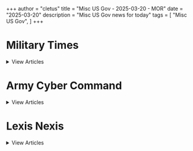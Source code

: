 +++ 
author = "cletus"
title = "Misc US Gov - 2025-03-20 - MOR"
date = "2025-03-20"
description = "Misc US Gov news for today"
tags = [
    "Misc US Gov",
]
+++

# Military Times

<details>
<summary>View Articles</summary>
<br>

<input type='checkbox' name='article_4229' value='https://www.militarytimes.com/smr/transition-guide/' /> 4229 - <a href='https://www.google.com/search?q=www.militarytimes.com+Transition+GuideOpens+in+new+window' target='_blank' rel='noopener noreferrer'>Search - </a> <a href='https://12ft.io/https://www.militarytimes.com/smr/transition-guide/' target='_blank' rel='noopener noreferrer'>Transition GuideOpens in new window</a><br>

<input type='checkbox' name='article_4230' value='https://www.militarytimes.com/smr/benefits-guide/' /> 4230 - <a href='https://www.google.com/search?q=www.militarytimes.com+Benefits+GuideOpens+in+new+window' target='_blank' rel='noopener noreferrer'>Search - </a> <a href='https://12ft.io/https://www.militarytimes.com/smr/benefits-guide/' target='_blank' rel='noopener noreferrer'>Benefits GuideOpens in new window</a><br>

<input type='checkbox' name='article_4231' value='https://www.militarytimes.com/off-duty/gearscout/' /> 4231 - <a href='https://www.google.com/search?q=www.militarytimes.com+Gear+ScoutOpens+in+new+window' target='_blank' rel='noopener noreferrer'>Search - </a> <a href='https://12ft.io/https://www.militarytimes.com/off-duty/gearscout/' target='_blank' rel='noopener noreferrer'>Gear ScoutOpens in new window</a><br>

<input type='checkbox' name='article_4232' value='https://www.militarytimes.com/m/military-times-rss-feeds/' /> 4232 - <a href='https://www.google.com/search?q=www.militarytimes.com+RSS+FeedsOpens+in+new+window' target='_blank' rel='noopener noreferrer'>Search - </a> <a href='https://12ft.io/https://www.militarytimes.com/m/military-times-rss-feeds/' target='_blank' rel='noopener noreferrer'>RSS FeedsOpens in new window</a><br>

</details>


# Army Cyber Command

<details>
<summary>View Articles</summary>
<br>

<input type='checkbox' name='article_4233' value='https://breakingdefense.com/tag/army-cyber-command/off-duty/movies-video-games' /> 4233 - <a href='https://www.google.com/search?q=breakingdefense.com+Military+Movies+%26+Video+Games' target='_blank' rel='noopener noreferrer'>Search - </a> <a href='https://12ft.io/https://breakingdefense.com/tag/army-cyber-command/off-duty/movies-video-games' target='_blank' rel='noopener noreferrer'>Military Movies & Video Games</a><br>

<input type='checkbox' name='article_4234' value='https://breakingdefense.com/tag/army-cyber-command/news/your-air-force/2025/03/19/air-force-monitoring-bases-for-compliance-with-dei-executive-orders/' /> 4234 - <a href='https://www.google.com/search?q=breakingdefense.com+Air+Force+monitoring+bases+for+compliance+with+DEI+executive+orders' target='_blank' rel='noopener noreferrer'>Search - </a> <a href='https://12ft.io/https://breakingdefense.com/tag/army-cyber-command/news/your-air-force/2025/03/19/air-force-monitoring-bases-for-compliance-with-dei-executive-orders/' target='_blank' rel='noopener noreferrer'>Air Force monitoring bases for compliance with DEI executive orders</a><br>

<input type='checkbox' name='article_4235' value='https://breakingdefense.com/tag/army-cyber-command/news/your-military/2025/03/19/judge-blocks-trump-order-banning-trans-troops-from-military-service/' /> 4235 - <a href='https://www.google.com/search?q=breakingdefense.com+Judge+blocks+Trump+order+banning+trans+troops+from+military+service' target='_blank' rel='noopener noreferrer'>Search - </a> <a href='https://12ft.io/https://breakingdefense.com/tag/army-cyber-command/news/your-military/2025/03/19/judge-blocks-trump-order-banning-trans-troops-from-military-service/' target='_blank' rel='noopener noreferrer'>Judge blocks Trump order banning trans troops from military service</a><br>

<input type='checkbox' name='article_4236' value='https://breakingdefense.com/tag/army-cyber-command/news/your-air-force/2025/03/18/air-force-purges-photos-websites-on-pioneering-female-pilots/' /> 4236 - <a href='https://www.google.com/search?q=breakingdefense.com+Air+Force+purges+photos%2C+websites+on+pioneering+female+pilots' target='_blank' rel='noopener noreferrer'>Search - </a> <a href='https://12ft.io/https://breakingdefense.com/tag/army-cyber-command/news/your-air-force/2025/03/18/air-force-purges-photos-websites-on-pioneering-female-pilots/' target='_blank' rel='noopener noreferrer'>Air Force purges photos, websites on pioneering female pilots</a><br>

<input type='checkbox' name='article_4237' value='https://breakingdefense.com/tag/army-cyber-command/opinion/commentary/2025/03/19/why-the-us-military-has-cared-about-climate-change-since-the-cold-war/' /> 4237 - <a href='https://www.google.com/search?q=breakingdefense.com+Why+the+US+military+has+cared+about+climate+change+since+the+Cold+War' target='_blank' rel='noopener noreferrer'>Search - </a> <a href='https://12ft.io/https://breakingdefense.com/tag/army-cyber-command/opinion/commentary/2025/03/19/why-the-us-military-has-cared-about-climate-change-since-the-cold-war/' target='_blank' rel='noopener noreferrer'>Why the US military has cared about climate change since the Cold War</a><br>

<input type='checkbox' name='article_4238' value='https://breakingdefense.com/tag/army-cyber-command/space/2025/03/18/china-demonstrated-satellite-dogfighting-space-force-general-says/' /> 4238 - <a href='https://www.google.com/search?q=breakingdefense.com+China+demonstrated+%E2%80%98satellite+dogfighting%2C%E2%80%99+Space+Force+general+says' target='_blank' rel='noopener noreferrer'>Search - </a> <a href='https://12ft.io/https://breakingdefense.com/tag/army-cyber-command/space/2025/03/18/china-demonstrated-satellite-dogfighting-space-force-general-says/' target='_blank' rel='noopener noreferrer'>China demonstrated ‘satellite dogfighting,’ Space Force general says</a><br>

<input type='checkbox' name='article_4239' value='https://breakingdefense.com/tag/army-cyber-command/global/europe/2025/03/18/putin-agrees-to-ceasefire-on-energy-infrastructure-targets-in-ukraine/' /> 4239 - <a href='https://www.google.com/search?q=breakingdefense.com+Putin+agrees+to+ceasefire+on+energy%2C+infrastructure+targets+in+Ukraine' target='_blank' rel='noopener noreferrer'>Search - </a> <a href='https://12ft.io/https://breakingdefense.com/tag/army-cyber-command/global/europe/2025/03/18/putin-agrees-to-ceasefire-on-energy-infrastructure-targets-in-ukraine/' target='_blank' rel='noopener noreferrer'>Putin agrees to ceasefire on energy, infrastructure targets in Ukraine</a><br>

<input type='checkbox' name='article_4240' value='https://breakingdefense.com/tag/army-cyber-command/news/your-military/2025/03/18/articles-about-navajo-code-talkers-removed-in-pentagons-dei-purge/' /> 4240 - <a href='https://www.google.com/search?q=breakingdefense.com+Articles+about+Navajo+Code+Talkers+removed+in+Pentagon%E2%80%99s+DEI+purge' target='_blank' rel='noopener noreferrer'>Search - </a> <a href='https://12ft.io/https://breakingdefense.com/tag/army-cyber-command/news/your-military/2025/03/18/articles-about-navajo-code-talkers-removed-in-pentagons-dei-purge/' target='_blank' rel='noopener noreferrer'>Articles about Navajo Code Talkers removed in Pentagon’s DEI purge</a><br>

<input type='checkbox' name='article_4241' value='https://breakingdefense.com/tag/army-cyber-command/news/pentagon-congress/2025/03/18/almost-21000-dod-employees-approved-to-resign-amid-workforce-cuts/' /> 4241 - <a href='https://www.google.com/search?q=breakingdefense.com+Almost+21%2C000+DOD+employees+approved+to+resign+amid+workforce+cuts' target='_blank' rel='noopener noreferrer'>Search - </a> <a href='https://12ft.io/https://breakingdefense.com/tag/army-cyber-command/news/pentagon-congress/2025/03/18/almost-21000-dod-employees-approved-to-resign-amid-workforce-cuts/' target='_blank' rel='noopener noreferrer'>Almost 21,000 DOD employees approved to resign amid workforce cuts</a><br>

<input type='checkbox' name='article_4242' value='https://breakingdefense.com/tag/army-cyber-command/news/pentagon-congress/2025/03/18/shipyards-military-clinics-exempted-from-pentagon-hiring-freeze/' /> 4242 - <a href='https://www.google.com/search?q=breakingdefense.com+Shipyards%2C+military+clinics+exempted+from+Pentagon+hiring+freeze' target='_blank' rel='noopener noreferrer'>Search - </a> <a href='https://12ft.io/https://breakingdefense.com/tag/army-cyber-command/news/pentagon-congress/2025/03/18/shipyards-military-clinics-exempted-from-pentagon-hiring-freeze/' target='_blank' rel='noopener noreferrer'>Shipyards, military clinics exempted from Pentagon hiring freeze</a><br>

<input type='checkbox' name='article_4243' value='https://breakingdefense.com/tag/army-cyber-command/news/your-military/2025/03/18/pentagon-restores-pages-on-black-moh-recipient-japanese-american-unit/' /> 4243 - <a href='https://www.google.com/search?q=breakingdefense.com+Pentagon+restores+pages+on+Black+MOH+recipient%2C+Japanese+American+unit' target='_blank' rel='noopener noreferrer'>Search - </a> <a href='https://12ft.io/https://breakingdefense.com/tag/army-cyber-command/news/your-military/2025/03/18/pentagon-restores-pages-on-black-moh-recipient-japanese-american-unit/' target='_blank' rel='noopener noreferrer'>Pentagon restores pages on Black MOH recipient, Japanese American unit</a><br>

<input type='checkbox' name='article_4244' value='https://breakingdefense.com/tag/army-cyber-command/military-benefits-guide/' /> 4244 - <a href='https://www.google.com/search?q=breakingdefense.com+Your+2024+Military+Times+Pay+and+Benefits+Guide' target='_blank' rel='noopener noreferrer'>Search - </a> <a href='https://12ft.io/https://breakingdefense.com/tag/army-cyber-command/military-benefits-guide/' target='_blank' rel='noopener noreferrer'>Your 2024 Military Times Pay and Benefits Guide</a><br>

<input type='checkbox' name='article_4245' value='https://breakingdefense.com/tag/army-cyber-command/pay-benefits/mil-money/2024/04/02/no-snakes-in-couches-what-to-know-for-a-smooth-pcs-move-in-2024/' /> 4245 - <a href='https://www.google.com/search?q=breakingdefense.com+What+to+know+for+a+smooth+PCS+move+in+2024' target='_blank' rel='noopener noreferrer'>Search - </a> <a href='https://12ft.io/https://breakingdefense.com/tag/army-cyber-command/pay-benefits/mil-money/2024/04/02/no-snakes-in-couches-what-to-know-for-a-smooth-pcs-move-in-2024/' target='_blank' rel='noopener noreferrer'>What to know for a smooth PCS move in 2024</a><br>

<input type='checkbox' name='article_4246' value='https://breakingdefense.com/tag/army-cyber-command/global/asia-pacific/2025/03/18/us-air-force-returns-from-antarctica-after-summer-mission-accomplished/' /> 4246 - <a href='https://www.google.com/search?q=breakingdefense.com+US+Air+Force+returns+from+Antarctica+after+summer+mission+accomplished' target='_blank' rel='noopener noreferrer'>Search - </a> <a href='https://12ft.io/https://breakingdefense.com/tag/army-cyber-command/global/asia-pacific/2025/03/18/us-air-force-returns-from-antarctica-after-summer-mission-accomplished/' target='_blank' rel='noopener noreferrer'>US Air Force returns from Antarctica after summer mission accomplished</a><br>

<input type='checkbox' name='article_4247' value='https://breakingdefense.com/tag/army-cyber-command/off-duty/military-culture/2025/03/18/the-last-of-us-part-ii-nails-combat-better-than-most-war-games/' /> 4247 - <a href='https://www.google.com/search?q=breakingdefense.com+%E2%80%98The+Last+of+Us+Part+II%E2%80%99+nails+combat+better+than+most+war+games' target='_blank' rel='noopener noreferrer'>Search - </a> <a href='https://12ft.io/https://breakingdefense.com/tag/army-cyber-command/off-duty/military-culture/2025/03/18/the-last-of-us-part-ii-nails-combat-better-than-most-war-games/' target='_blank' rel='noopener noreferrer'>‘The Last of Us Part II’ nails combat better than most war games</a><br>

<input type='checkbox' name='article_4248' value='https://breakingdefense.com/tag/army-cyber-command/opinion/2025/03/19/joint-force-design-is-still-a-service-centric-mission/' /> 4248 - <a href='https://www.google.com/search?q=breakingdefense.com+Joint+force+design+is+still+a+service-centric+mission' target='_blank' rel='noopener noreferrer'>Search - </a> <a href='https://12ft.io/https://breakingdefense.com/tag/army-cyber-command/opinion/2025/03/19/joint-force-design-is-still-a-service-centric-mission/' target='_blank' rel='noopener noreferrer'>Joint force design is still a service-centric mission</a><br>

<input type='checkbox' name='article_4249' value='https://breakingdefense.com/tag/army-cyber-command/news/your-military/2025/03/14/dod-schools-allowed-to-resume-athletic-events-this-weekend-after-pause/' /> 4249 - <a href='https://www.google.com/search?q=breakingdefense.com+DOD+schools+allowed+to+resume+athletic+events+this+weekend+after+pause' target='_blank' rel='noopener noreferrer'>Search - </a> <a href='https://12ft.io/https://breakingdefense.com/tag/army-cyber-command/news/your-military/2025/03/14/dod-schools-allowed-to-resume-athletic-events-this-weekend-after-pause/' target='_blank' rel='noopener noreferrer'>DOD schools allowed to resume athletic events this weekend after pause</a><br>

<input type='checkbox' name='article_4250' value='https://breakingdefense.com/tag/army-cyber-command/pay-benefits/military-benefits/health-care/2025/03/13/military-families-face-four-key-health-care-deadlines-by-march-31/' /> 4250 - <a href='https://www.google.com/search?q=breakingdefense.com+Military+families+face+four+key+health+care+deadlines+by+March+31' target='_blank' rel='noopener noreferrer'>Search - </a> <a href='https://12ft.io/https://breakingdefense.com/tag/army-cyber-command/pay-benefits/military-benefits/health-care/2025/03/13/military-families-face-four-key-health-care-deadlines-by-march-31/' target='_blank' rel='noopener noreferrer'>Military families face four key health care deadlines by March 31</a><br>

<input type='checkbox' name='article_4251' value='https://breakingdefense.com/tag/army-cyber-command/opinion/2025/03/13/peace-or-no-peace-america-can-and-should-arm-ukraine/' /> 4251 - <a href='https://www.google.com/search?q=breakingdefense.com+Peace+or+no+peace%2C+America+can+and+should+arm+Ukraine' target='_blank' rel='noopener noreferrer'>Search - </a> <a href='https://12ft.io/https://breakingdefense.com/tag/army-cyber-command/opinion/2025/03/13/peace-or-no-peace-america-can-and-should-arm-ukraine/' target='_blank' rel='noopener noreferrer'>Peace or no peace, America can and should arm Ukraine</a><br>

<input type='checkbox' name='article_4252' value='https://breakingdefense.com/tag/army-cyber-command/pay-benefits/military-benefits/2025/03/11/military-families-tell-us-about-your-household-goods-move/' /> 4252 - <a href='https://www.google.com/search?q=breakingdefense.com+Military+families%3A+Tell+us+about+your+household+goods+move' target='_blank' rel='noopener noreferrer'>Search - </a> <a href='https://12ft.io/https://breakingdefense.com/tag/army-cyber-command/pay-benefits/military-benefits/2025/03/11/military-families-tell-us-about-your-household-goods-move/' target='_blank' rel='noopener noreferrer'>Military families: Tell us about your household goods move</a><br>

<input type='checkbox' name='article_4253' value='https://breakingdefense.com/tag/army-cyber-command/opinion/2025/03/10/there-is-free-riding-among-the-us-military-services-too/' /> 4253 - <a href='https://www.google.com/search?q=breakingdefense.com+There+is+free-riding+among+the+US+military+services%2C+too' target='_blank' rel='noopener noreferrer'>Search - </a> <a href='https://12ft.io/https://breakingdefense.com/tag/army-cyber-command/opinion/2025/03/10/there-is-free-riding-among-the-us-military-services-too/' target='_blank' rel='noopener noreferrer'>There is free-riding among the US military services, too</a><br>

<input type='checkbox' name='article_4254' value='https://breakingdefense.com/tag/army-cyber-command/pay-benefits/military-benefits/2025/03/07/moving-headaches-lead-military-to-slow-new-household-shipping-program/' /> 4254 - <a href='https://www.google.com/search?q=breakingdefense.com+Moving+headaches+lead+military+to+slow+new+household+shipping+program' target='_blank' rel='noopener noreferrer'>Search - </a> <a href='https://12ft.io/https://breakingdefense.com/tag/army-cyber-command/pay-benefits/military-benefits/2025/03/07/moving-headaches-lead-military-to-slow-new-household-shipping-program/' target='_blank' rel='noopener noreferrer'>Moving headaches lead military to slow new household shipping program</a><br>

<input type='checkbox' name='article_4255' value='https://breakingdefense.com/tag/army-cyber-command/off-duty/military-culture/2024/12/06/life-of-pie-soldier-charged-with-loan-fraud-in-bakery-boondoggle/' /> 4255 - <a href='https://www.google.com/search?q=breakingdefense.com+Life+of+pie%3A+Soldier+charged+with+loan+fraud+in+bakery+boondoggle' target='_blank' rel='noopener noreferrer'>Search - </a> <a href='https://12ft.io/https://breakingdefense.com/tag/army-cyber-command/off-duty/military-culture/2024/12/06/life-of-pie-soldier-charged-with-loan-fraud-in-bakery-boondoggle/' target='_blank' rel='noopener noreferrer'>Life of pie: Soldier charged with loan fraud in bakery boondoggle</a><br>

<input type='checkbox' name='article_4256' value='https://breakingdefense.com/tag/army-cyber-command/news/your-military/2024/11/27/marine-lights-candles-for-romantic-hotel-surprise-sets-room-on-fire/' /> 4256 - <a href='https://www.google.com/search?q=breakingdefense.com+Marine+lights+candles+for+romantic+hotel+surprise%2C+sets+room+on+fire' target='_blank' rel='noopener noreferrer'>Search - </a> <a href='https://12ft.io/https://breakingdefense.com/tag/army-cyber-command/news/your-military/2024/11/27/marine-lights-candles-for-romantic-hotel-surprise-sets-room-on-fire/' target='_blank' rel='noopener noreferrer'>Marine lights candles for romantic hotel surprise, sets room on fire</a><br>

<input type='checkbox' name='article_4257' value='https://breakingdefense.com/tag/army-cyber-command/news/your-military/2024/09/26/did-a-us-f-22-shoot-down-a-ufo-photo-of-aerial-object-adds-to-mystery/' /> 4257 - <a href='https://www.google.com/search?q=breakingdefense.com+Did+a+US+F-22+shoot+down+a+UFO%3F+Photo+of+aerial+object+adds+to+mystery' target='_blank' rel='noopener noreferrer'>Search - </a> <a href='https://12ft.io/https://breakingdefense.com/tag/army-cyber-command/news/your-military/2024/09/26/did-a-us-f-22-shoot-down-a-ufo-photo-of-aerial-object-adds-to-mystery/' target='_blank' rel='noopener noreferrer'>Did a US F-22 shoot down a UFO? Photo of aerial object adds to mystery</a><br>

<input type='checkbox' name='article_4258' value='https://breakingdefense.com/tag/army-cyber-command/news/your-air-force/2024/08/14/air-force-falcons-unveil-glorious-afsoc-themed-football-unis/' /> 4258 - <a href='https://www.google.com/search?q=breakingdefense.com+Air+Force+Falcons+unveil+glorious+AFSOC-themed+football+unis' target='_blank' rel='noopener noreferrer'>Search - </a> <a href='https://12ft.io/https://breakingdefense.com/tag/army-cyber-command/news/your-air-force/2024/08/14/air-force-falcons-unveil-glorious-afsoc-themed-football-unis/' target='_blank' rel='noopener noreferrer'>Air Force Falcons unveil glorious AFSOC-themed football unis</a><br>

<input type='checkbox' name='article_4259' value='https://breakingdefense.com/tag/army-cyber-command/news/your-military/2024/07/11/meal-ready-to-bulk-pentagon-urged-to-add-creatine-to-mres/' /> 4259 - <a href='https://www.google.com/search?q=breakingdefense.com+Meal%2C+Ready-to-Bulk%3F+Pentagon+urged+to+add+creatine+to+MREs' target='_blank' rel='noopener noreferrer'>Search - </a> <a href='https://12ft.io/https://breakingdefense.com/tag/army-cyber-command/news/your-military/2024/07/11/meal-ready-to-bulk-pentagon-urged-to-add-creatine-to-mres/' target='_blank' rel='noopener noreferrer'>Meal, Ready-to-Bulk? Pentagon urged to add creatine to MREs</a><br>

<input type='checkbox' name='article_4260' value='https://breakingdefense.com/tag/army-cyber-command/news/your-navy/2024/06/07/good-lord-the-head-of-us-2nd-fleet-is-a-pt-stud/' /> 4260 - <a href='https://www.google.com/search?q=breakingdefense.com+Good+Lord%2C+the+head+of+U.S.+2nd+Fleet+is+a+PT+stud' target='_blank' rel='noopener noreferrer'>Search - </a> <a href='https://12ft.io/https://breakingdefense.com/tag/army-cyber-command/news/your-navy/2024/06/07/good-lord-the-head-of-us-2nd-fleet-is-a-pt-stud/' target='_blank' rel='noopener noreferrer'>Good Lord, the head of U.S. 2nd Fleet is a PT stud</a><br>

<input type='checkbox' name='article_4261' value='https://breakingdefense.com/tag/army-cyber-command/news/your-military/2024/06/06/a-personal-account-of-a-paratrooper-who-jumped-into-normandy-on-d-day/' /> 4261 - <a href='https://www.google.com/search?q=breakingdefense.com+A+personal+account+of+a+paratrooper+who+jumped+into+Normandy+on+D-Day' target='_blank' rel='noopener noreferrer'>Search - </a> <a href='https://12ft.io/https://breakingdefense.com/tag/army-cyber-command/news/your-military/2024/06/06/a-personal-account-of-a-paratrooper-who-jumped-into-normandy-on-d-day/' target='_blank' rel='noopener noreferrer'>A personal account of a paratrooper who jumped into Normandy on D-Day</a><br>

<input type='checkbox' name='article_4262' value='https://breakingdefense.com/tag/army-cyber-command/off-duty/military-culture/2024/02/22/chinese-jody-hit-with-jail-time-after-stealing-military-spouse/' /> 4262 - <a href='https://www.google.com/search?q=breakingdefense.com+Chinese+Jody+hit+with+jail+time+after+stealing+military+spouse' target='_blank' rel='noopener noreferrer'>Search - </a> <a href='https://12ft.io/https://breakingdefense.com/tag/army-cyber-command/off-duty/military-culture/2024/02/22/chinese-jody-hit-with-jail-time-after-stealing-military-spouse/' target='_blank' rel='noopener noreferrer'>Chinese Jody hit with jail time after stealing military spouse</a><br>

<input type='checkbox' name='article_4263' value='https://breakingdefense.com/tag/army-cyber-command/news/your-military/2024/02/20/chatgpt-val-sailor-claims-ai-helped-write-annual-performance-eval/' /> 4263 - <a href='https://www.google.com/search?q=breakingdefense.com+ChatGPT-val%3A+Sailor+claims+AI+helped+write+annual+performance+eval' target='_blank' rel='noopener noreferrer'>Search - </a> <a href='https://12ft.io/https://breakingdefense.com/tag/army-cyber-command/news/your-military/2024/02/20/chatgpt-val-sailor-claims-ai-helped-write-annual-performance-eval/' target='_blank' rel='noopener noreferrer'>ChatGPT-val: Sailor claims AI helped write annual performance eval</a><br>

<input type='checkbox' name='article_4264' value='https://breakingdefense.com/tag/army-cyber-command/off-duty/military-culture/2024/01/30/passenger-absolved-of-in-flight-bomb-hoax-that-prompted-f-18-response/' /> 4264 - <a href='https://www.google.com/search?q=breakingdefense.com+Passenger+absolved+of+in-flight+bomb+hoax+that+prompted+F-18+response' target='_blank' rel='noopener noreferrer'>Search - </a> <a href='https://12ft.io/https://breakingdefense.com/tag/army-cyber-command/off-duty/military-culture/2024/01/30/passenger-absolved-of-in-flight-bomb-hoax-that-prompted-f-18-response/' target='_blank' rel='noopener noreferrer'>Passenger absolved of in-flight bomb hoax that prompted F-18 response</a><br>

<input type='checkbox' name='article_4265' value='https://breakingdefense.com/tag/army-cyber-command/video/2025/03/14/troops-quality-of-life-improvements-defense-news-weekly-full-episode-31525/' /> 4265 - <a href='https://www.google.com/search?q=breakingdefense.com+Troops%E2%80%99+quality+of+life+improvements%3F+%7C+Defense+News+Weekly+Full+Episode+3.15.25' target='_blank' rel='noopener noreferrer'>Search - </a> <a href='https://12ft.io/https://breakingdefense.com/tag/army-cyber-command/video/2025/03/14/troops-quality-of-life-improvements-defense-news-weekly-full-episode-31525/' target='_blank' rel='noopener noreferrer'>Troops’ quality of life improvements? | Defense News Weekly Full Episode 3.15.25</a><br>

<input type='checkbox' name='article_4266' value='https://breakingdefense.com/tag/army-cyber-command/video/2025/03/14/how-to-foster-better-troops-and-more-of-them-in-2025/' /> 4266 - <a href='https://www.google.com/search?q=breakingdefense.com+How+to+foster+better+troops+%E2%80%94+and+more+of+them+%E2%80%94+in+2025' target='_blank' rel='noopener noreferrer'>Search - </a> <a href='https://12ft.io/https://breakingdefense.com/tag/army-cyber-command/video/2025/03/14/how-to-foster-better-troops-and-more-of-them-in-2025/' target='_blank' rel='noopener noreferrer'>How to foster better troops — and more of them — in 2025</a><br>

<input type='checkbox' name='article_4267' value='https://breakingdefense.com/tag/army-cyber-command/video/2025/03/14/leading-house-democrat-on-military-panel-on-abortion-ivf-bills-for-military-women/' /> 4267 - <a href='https://www.google.com/search?q=breakingdefense.com+Leading+House+Democrat+on+military+panel+on+abortion%2C+IVF+bills+for+military+women' target='_blank' rel='noopener noreferrer'>Search - </a> <a href='https://12ft.io/https://breakingdefense.com/tag/army-cyber-command/video/2025/03/14/leading-house-democrat-on-military-panel-on-abortion-ivf-bills-for-military-women/' target='_blank' rel='noopener noreferrer'>Leading House Democrat on military panel on abortion, IVF bills for military women</a><br>

<input type='checkbox' name='article_4268' value='https://breakingdefense.com/tag/army-cyber-command/video/2025/03/14/is-voice-control-the-future-of-military-drone-piloting/' /> 4268 - <a href='https://www.google.com/search?q=breakingdefense.com+Is+voice-control+the+future+of+military+drone+piloting%3F' target='_blank' rel='noopener noreferrer'>Search - </a> <a href='https://12ft.io/https://breakingdefense.com/tag/army-cyber-command/video/2025/03/14/is-voice-control-the-future-of-military-drone-piloting/' target='_blank' rel='noopener noreferrer'>Is voice-control the future of military drone piloting?</a><br>

<input type='checkbox' name='article_4269' value='https://breakingdefense.com/tag/army-cyber-command/video/2025/03/14/despite-being-gravely-wounded-this-ranger-refused-to-leave-his-men-in-the-vietnamese-jungle/' /> 4269 - <a href='https://www.google.com/search?q=breakingdefense.com+Despite+being+gravely+wounded%2C+this+Ranger+refused+to+leave+his+men+in+the+Vietnamese+jungle' target='_blank' rel='noopener noreferrer'>Search - </a> <a href='https://12ft.io/https://breakingdefense.com/tag/army-cyber-command/video/2025/03/14/despite-being-gravely-wounded-this-ranger-refused-to-leave-his-men-in-the-vietnamese-jungle/' target='_blank' rel='noopener noreferrer'>Despite being gravely wounded, this Ranger refused to leave his men in the Vietnamese jungle</a><br>

<input type='checkbox' name='article_4270' value='https://breakingdefense.com/tag/army-cyber-command/video/2025/03/12/rep-chrissy-houlahan-pushes-for-new-military-abortion-access-rules/' /> 4270 - <a href='https://www.google.com/search?q=breakingdefense.com+Rep.+Chrissy+Houlahan+pushes+for+new+military+abortion+access+rules' target='_blank' rel='noopener noreferrer'>Search - </a> <a href='https://12ft.io/https://breakingdefense.com/tag/army-cyber-command/video/2025/03/12/rep-chrissy-houlahan-pushes-for-new-military-abortion-access-rules/' target='_blank' rel='noopener noreferrer'>Rep. Chrissy Houlahan pushes for new military abortion access rules</a><br>

<input type='checkbox' name='article_4271' value='https://breakingdefense.com/tag/army-cyber-command/news/your-military/2025/03/18/the-p-51-mustang-and-the-man-who-won-the-world-war-ii-air-war-with-it/' /> 4271 - <a href='https://www.google.com/search?q=breakingdefense.com+The+P-51+Mustang+and+the+man+who+won+the+World+War+II+air+war+with+it' target='_blank' rel='noopener noreferrer'>Search - </a> <a href='https://12ft.io/https://breakingdefense.com/tag/army-cyber-command/news/your-military/2025/03/18/the-p-51-mustang-and-the-man-who-won-the-world-war-ii-air-war-with-it/' target='_blank' rel='noopener noreferrer'>The P-51 Mustang and the man who won the World War II air war with it</a><br>

<input type='checkbox' name='article_4272' value='https://breakingdefense.com/tag/army-cyber-command/news/your-air-force/2025/03/18/south-dakota-airman-charged-in-killing-of-woman-missing-since-august/' /> 4272 - <a href='https://www.google.com/search?q=breakingdefense.com+South+Dakota+airman+charged+in+killing+of+woman+missing+since+August' target='_blank' rel='noopener noreferrer'>Search - </a> <a href='https://12ft.io/https://breakingdefense.com/tag/army-cyber-command/news/your-air-force/2025/03/18/south-dakota-airman-charged-in-killing-of-woman-missing-since-august/' target='_blank' rel='noopener noreferrer'>South Dakota airman charged in killing of woman missing since August</a><br>

<input type='checkbox' name='article_4273' value='https://breakingdefense.com/tag/army-cyber-command/news/your-military/2025/03/17/us-strikes-dozens-of-houthi-sites-in-yemen-as-broader-campaign-begins/' /> 4273 - <a href='https://www.google.com/search?q=breakingdefense.com+US+strikes+dozens+of+Houthi+sites+in+Yemen+as+broader+campaign+begins' target='_blank' rel='noopener noreferrer'>Search - </a> <a href='https://12ft.io/https://breakingdefense.com/tag/army-cyber-command/news/your-military/2025/03/17/us-strikes-dozens-of-houthi-sites-in-yemen-as-broader-campaign-begins/' target='_blank' rel='noopener noreferrer'>US strikes dozens of Houthi sites in Yemen as broader campaign begins</a><br>

<input type='checkbox' name='article_4274' value='https://breakingdefense.com/tag/army-cyber-command/news/your-military/2025/03/17/dod-commits-98-million-to-study-psychedelics-for-active-duty-troops/' /> 4274 - <a href='https://www.google.com/search?q=breakingdefense.com+DOD+commits+%249.8+million+to+study+psychedelics+for+active-duty+troops' target='_blank' rel='noopener noreferrer'>Search - </a> <a href='https://12ft.io/https://breakingdefense.com/tag/army-cyber-command/news/your-military/2025/03/17/dod-commits-98-million-to-study-psychedelics-for-active-duty-troops/' target='_blank' rel='noopener noreferrer'>DOD commits $9.8 million to study psychedelics for active-duty troops</a><br>

<input type='checkbox' name='article_4275' value='https://breakingdefense.com/tag/army-cyber-command/news/your-military/2025/03/17/dod-leadership-firings-spark-concerns-over-support-for-female-officers/' /> 4275 - <a href='https://www.google.com/search?q=breakingdefense.com+DOD+leadership+firings+spark+concerns+over+support+for+female+officers' target='_blank' rel='noopener noreferrer'>Search - </a> <a href='https://12ft.io/https://breakingdefense.com/tag/army-cyber-command/news/your-military/2025/03/17/dod-leadership-firings-spark-concerns-over-support-for-female-officers/' target='_blank' rel='noopener noreferrer'>DOD leadership firings spark concerns over support for female officers</a><br>

<input type='checkbox' name='article_4276' value='https://breakingdefense.com/tag/army-cyber-command/veterans/2025/03/17/va-leaders-roll-back-policy-ensuring-medical-care-for-transgender-vets/' /> 4276 - <a href='https://www.google.com/search?q=breakingdefense.com+VA+leaders+announce+end+to+all+transgender-related+care+for+vets' target='_blank' rel='noopener noreferrer'>Search - </a> <a href='https://12ft.io/https://breakingdefense.com/tag/army-cyber-command/veterans/2025/03/17/va-leaders-roll-back-policy-ensuring-medical-care-for-transgender-vets/' target='_blank' rel='noopener noreferrer'>VA leaders announce end to all transgender-related care for vets</a><br>

<input type='checkbox' name='article_4277' value='https://breakingdefense.com/tag/army-cyber-command/pentagon/2025/03/17/uncertainty-is-the-only-constant-in-the-pentagons-budget-outlook/' /> 4277 - <a href='https://www.google.com/search?q=breakingdefense.com+Uncertainty+is+the+only+constant+in+the+Pentagon%E2%80%99s+budget+outlook' target='_blank' rel='noopener noreferrer'>Search - </a> <a href='https://12ft.io/https://breakingdefense.com/tag/army-cyber-command/pentagon/2025/03/17/uncertainty-is-the-only-constant-in-the-pentagons-budget-outlook/' target='_blank' rel='noopener noreferrer'>Uncertainty is the only constant in the Pentagon’s budget outlook</a><br>

<input type='checkbox' name='article_4278' value='https://breakingdefense.com/tag/army-cyber-command/news/your-military/2025/03/15/this-philippine-scout-fired-his-rifle-with-one-hand-to-save-his-squad/' /> 4278 - <a href='https://www.google.com/search?q=breakingdefense.com+This+Philippine+Scout+fired+his+rifle+with+one+hand+to+save+his+squad' target='_blank' rel='noopener noreferrer'>Search - </a> <a href='https://12ft.io/https://breakingdefense.com/tag/army-cyber-command/news/your-military/2025/03/15/this-philippine-scout-fired-his-rifle-with-one-hand-to-save-his-squad/' target='_blank' rel='noopener noreferrer'>This Philippine Scout fired his rifle with one hand to save his squad</a><br>

<input type='checkbox' name='article_4279' value='https://breakingdefense.com/tag/army-cyber-command/news/pentagon-congress/2025/03/14/senate-passes-six-month-funding-bill-to-avoid-government-shutdown/' /> 4279 - <a href='https://www.google.com/search?q=breakingdefense.com+Senate+passes+six-month+funding+bill+to+avoid+government+shutdown' target='_blank' rel='noopener noreferrer'>Search - </a> <a href='https://12ft.io/https://breakingdefense.com/tag/army-cyber-command/news/pentagon-congress/2025/03/14/senate-passes-six-month-funding-bill-to-avoid-government-shutdown/' target='_blank' rel='noopener noreferrer'>Senate passes six-month funding bill to avoid government shutdown</a><br>

<input type='checkbox' name='article_4280' value='https://breakingdefense.com/tag/army-cyber-command/feature/SECDEFHegseth' /> 4280 - <a href='https://www.google.com/search?q=breakingdefense.com+SECRETARY+OF+DEFENSE+PETE+HEGSETH' target='_blank' rel='noopener noreferrer'>Search - </a> <a href='https://12ft.io/https://breakingdefense.com/tag/army-cyber-command/feature/SECDEFHegseth' target='_blank' rel='noopener noreferrer'>SECRETARY OF DEFENSE PETE HEGSETH</a><br>

<input type='checkbox' name='article_4281' value='https://breakingdefense.com/tag/army-cyber-command/portfolio/1281349/john-bellino' /> 4281 - <a href='https://www.google.com/search?q=breakingdefense.com+Petty+Officer+1st+Class+John+Bellino' target='_blank' rel='noopener noreferrer'>Search - </a> <a href='https://12ft.io/https://breakingdefense.com/tag/army-cyber-command/portfolio/1281349/john-bellino' target='_blank' rel='noopener noreferrer'>Petty Officer 1st Class John Bellino</a><br>

<input type='checkbox' name='article_4282' value='https://breakingdefense.com/tag/army-cyber-command/portfolio/1732530/maria-umanzor-guzman' /> 4282 - <a href='https://www.google.com/search?q=breakingdefense.com+Senior+Airman+Maria+Umanzor+Guzman' target='_blank' rel='noopener noreferrer'>Search - </a> <a href='https://12ft.io/https://breakingdefense.com/tag/army-cyber-command/portfolio/1732530/maria-umanzor-guzman' target='_blank' rel='noopener noreferrer'>Senior Airman Maria Umanzor Guzman</a><br>

<input type='checkbox' name='article_4283' value='https://breakingdefense.com/tag/army-cyber-command/portfolio/1408468/omar-n-rubi' /> 4283 - <a href='https://www.google.com/search?q=breakingdefense.com+Petty+Officer+1st+Class+Omar+N+Rubi' target='_blank' rel='noopener noreferrer'>Search - </a> <a href='https://12ft.io/https://breakingdefense.com/tag/army-cyber-command/portfolio/1408468/omar-n-rubi' target='_blank' rel='noopener noreferrer'>Petty Officer 1st Class Omar N Rubi</a><br>

<input type='checkbox' name='article_4284' value='https://breakingdefense.com/tag/army-cyber-command/portfolio/1706777/moises-sandoval' /> 4284 - <a href='https://www.google.com/search?q=breakingdefense.com+Petty+Officer+2nd+Class+Moises+Sandoval' target='_blank' rel='noopener noreferrer'>Search - </a> <a href='https://12ft.io/https://breakingdefense.com/tag/army-cyber-command/portfolio/1706777/moises-sandoval' target='_blank' rel='noopener noreferrer'>Petty Officer 2nd Class Moises Sandoval</a><br>

<input type='checkbox' name='article_4285' value='https://breakingdefense.com/tag/army-cyber-command/portfolio/1742988/caleb-parker' /> 4285 - <a href='https://www.google.com/search?q=breakingdefense.com+Airman+1st+Class+Caleb+Parker' target='_blank' rel='noopener noreferrer'>Search - </a> <a href='https://12ft.io/https://breakingdefense.com/tag/army-cyber-command/portfolio/1742988/caleb-parker' target='_blank' rel='noopener noreferrer'>Airman 1st Class Caleb Parker</a><br>

<input type='checkbox' name='article_4286' value='https://breakingdefense.com/tag/army-cyber-command/portfolio/1831496/nicholas-momotiuk' /> 4286 - <a href='https://www.google.com/search?q=breakingdefense.com+Airman+1st+Class+Nicholas+Momotiuk' target='_blank' rel='noopener noreferrer'>Search - </a> <a href='https://12ft.io/https://breakingdefense.com/tag/army-cyber-command/portfolio/1831496/nicholas-momotiuk' target='_blank' rel='noopener noreferrer'>Airman 1st Class Nicholas Momotiuk</a><br>

<input type='checkbox' name='article_4287' value='https://breakingdefense.com/tag/army-cyber-command/portfolio/1798174/anthony-nunez-pellicer' /> 4287 - <a href='https://www.google.com/search?q=breakingdefense.com+Airman+1st+Class+Anthony+Nunez-Pellicer' target='_blank' rel='noopener noreferrer'>Search - </a> <a href='https://12ft.io/https://breakingdefense.com/tag/army-cyber-command/portfolio/1798174/anthony-nunez-pellicer' target='_blank' rel='noopener noreferrer'>Airman 1st Class Anthony Nunez-Pellicer</a><br>

<input type='checkbox' name='article_4288' value='https://breakingdefense.com/tag/army-cyber-command/portfolio/1100698/brian-ellison' /> 4288 - <a href='https://www.google.com/search?q=breakingdefense.com+Senior+Master+Sgt.+Brian+Ellison' target='_blank' rel='noopener noreferrer'>Search - </a> <a href='https://12ft.io/https://breakingdefense.com/tag/army-cyber-command/portfolio/1100698/brian-ellison' target='_blank' rel='noopener noreferrer'>Senior Master Sgt. Brian Ellison</a><br>

</details>


# Lexis Nexis

<details>
<summary>View Articles</summary>
<br>

<input type='checkbox' name='article_4289' value='https://www.lexisnexis.com/community/insights/legal/b/thought-leadership/posts/rupp-pfalzgraf-drives-10-increase-in-case-workload-by-adopting-lexis-ai' /> 4289 - <a href='https://www.google.com/search?q=www.lexisnexis.com+Rupp+Pfalzgraf+Drives+10%25+Increase+in+Case+Workload+by+Adopting+Lexis%2B+AI' target='_blank' rel='noopener noreferrer'>Search - </a> <a href='https://12ft.io/https://www.lexisnexis.com/community/insights/legal/b/thought-leadership/posts/rupp-pfalzgraf-drives-10-increase-in-case-workload-by-adopting-lexis-ai' target='_blank' rel='noopener noreferrer'>Rupp Pfalzgraf Drives 10% Increase in Case Workload by Adopting Lexis+ AI</a><br>

<input type='checkbox' name='article_4290' value='https://www.lexisnexis.com/community/insights/legal/b/practical-guidance/posts/revolutionize-your-practice-the-power-of-km-and-ai-in-law-firms' /> 4290 - <a href='https://www.google.com/search?q=www.lexisnexis.com+Revolutionize+Your+Practice%3A+The+Power+of+KM+and+AI+in+Law+F...' target='_blank' rel='noopener noreferrer'>Search - </a> <a href='https://12ft.io/https://www.lexisnexis.com/community/insights/legal/b/practical-guidance/posts/revolutionize-your-practice-the-power-of-km-and-ai-in-law-firms' target='_blank' rel='noopener noreferrer'>Revolutionize Your Practice: The Power of KM and AI in Law F...</a><br>

<input type='checkbox' name='article_4291' value='https://www.lexisnexis.com/community/insights/legal/b/thought-leadership/posts/essential-strategies-for-in-house-counsel-navigating-upcoming-h-1b-visa-program-changes' /> 4291 - <a href='https://www.google.com/search?q=www.lexisnexis.com+Essential+Strategies+for+In-House+Counsel%3A+Navigating+Upcoming...' target='_blank' rel='noopener noreferrer'>Search - </a> <a href='https://12ft.io/https://www.lexisnexis.com/community/insights/legal/b/thought-leadership/posts/essential-strategies-for-in-house-counsel-navigating-upcoming-h-1b-visa-program-changes' target='_blank' rel='noopener noreferrer'>Essential Strategies for In-House Counsel: Navigating Upcoming...</a><br>

<input type='checkbox' name='article_4292' value='https://www.lexisnexis.com/community/insights/legal/b/thought-leadership/posts/5-things-litigators-should-look-for-in-a-legal-research-tool' /> 4292 - <a href='https://www.google.com/search?q=www.lexisnexis.com+5+Things+Litigators+Should+Look+for+in+a+Legal+Research+Tool' target='_blank' rel='noopener noreferrer'>Search - </a> <a href='https://12ft.io/https://www.lexisnexis.com/community/insights/legal/b/thought-leadership/posts/5-things-litigators-should-look-for-in-a-legal-research-tool' target='_blank' rel='noopener noreferrer'>5 Things Litigators Should Look for in a Legal Research Tool</a><br>

<input type='checkbox' name='article_4293' value='https://www.lexisnexis.com/community/insights/legal/b/product-announcement/posts/the-next-chapter-in-legal-tech-innovation-introducing-protege' /> 4293 - <a href='https://www.google.com/search?q=www.lexisnexis.com+The+Next+Chapter+in+Legal+Tech+Innovation%3A+Introducing+Prot%C3%A9g%C3%A9...' target='_blank' rel='noopener noreferrer'>Search - </a> <a href='https://12ft.io/https://www.lexisnexis.com/community/insights/legal/b/product-announcement/posts/the-next-chapter-in-legal-tech-innovation-introducing-protege' target='_blank' rel='noopener noreferrer'>The Next Chapter in Legal Tech Innovation: Introducing Protégé...</a><br>

<input type='checkbox' name='article_4294' value='https://www.lexisnexis.com/community/insights/legal/b/practical-guidance/posts/the-revival-of-the-robinson-patman-act' /> 4294 - <a href='https://www.google.com/search?q=www.lexisnexis.com+The+Revival+of+the+Robinson-Patman+Act' target='_blank' rel='noopener noreferrer'>Search - </a> <a href='https://12ft.io/https://www.lexisnexis.com/community/insights/legal/b/practical-guidance/posts/the-revival-of-the-robinson-patman-act' target='_blank' rel='noopener noreferrer'>The Revival of the Robinson-Patman Act</a><br>

<input type='checkbox' name='article_4295' value='https://www.lexisnexis.com/community/insights/legal/b/product-announcement/posts/introducing-labor-employment-arbitration-visuals-on-lexis' /> 4295 - <a href='https://www.google.com/search?q=www.lexisnexis.com+Introducing+Labor+%26+Employment+Arbitration+Visuals+on+Lexis%2B' target='_blank' rel='noopener noreferrer'>Search - </a> <a href='https://12ft.io/https://www.lexisnexis.com/community/insights/legal/b/product-announcement/posts/introducing-labor-employment-arbitration-visuals-on-lexis' target='_blank' rel='noopener noreferrer'>Introducing Labor & Employment Arbitration Visuals on Lexis+</a><br>

<input type='checkbox' name='article_4296' value='https://www.lexisnexis.com/community/insights/legal/b/product-features/posts/how-lexis-ai-delivers-hallucination-free-linked-legal-citations' /> 4296 - <a href='https://www.google.com/search?q=www.lexisnexis.com+How+Lexis%2B+AI+Delivers+%22Hallucination-Free%22+Linked...' target='_blank' rel='noopener noreferrer'>Search - </a> <a href='https://12ft.io/https://www.lexisnexis.com/community/insights/legal/b/product-features/posts/how-lexis-ai-delivers-hallucination-free-linked-legal-citations' target='_blank' rel='noopener noreferrer'>How Lexis+ AI Delivers "Hallucination-Free" Linked...</a><br>

<input type='checkbox' name='article_4297' value='https://www.lexisnexis.com/community/insights/legal/b/industry-awareness/posts/launch-of-lexisnexis-protege-for-lexis-ai-stirs-up-buzz-at-iltacon-2024' /> 4297 - <a href='https://www.google.com/search?q=www.lexisnexis.com+Launch+of+LexisNexis+Prot%C3%A9g%C3%A9+for+Lexis%2B+AI+Stirs+Up+Buzz+at+ILTACON+2024' target='_blank' rel='noopener noreferrer'>Search - </a> <a href='https://12ft.io/https://www.lexisnexis.com/community/insights/legal/b/industry-awareness/posts/launch-of-lexisnexis-protege-for-lexis-ai-stirs-up-buzz-at-iltacon-2024' target='_blank' rel='noopener noreferrer'>Launch of LexisNexis Protégé for Lexis+ AI Stirs Up Buzz at ILTACON 2024</a><br>

<input type='checkbox' name='article_4298' value='https://www.lexisnexis.com/community/insights/legal/b/product-features/posts/lexisnexis-counsellink-wins-contract-lifecycle-management-platform-of-the-year-in-2024-legaltech-breakthrough-awards-program' /> 4298 - <a href='https://www.google.com/search?q=www.lexisnexis.com+LexisNexis%C2%AE+CounselLink%2B%E2%84%A2+Wins+%22Contract+Lifecycle+Management...LexisNexis%C2%AE+CounselLink%2B%E2%84%A2+has+been+honored+with+the+prestigious+title+of+%22Contract+Lifecycle+Management+Platform+of+the+Year%22+in+the+2024+LegalTech+Breakthrough+Awards.+This+recognition...' target='_blank' rel='noopener noreferrer'>Search - </a> <a href='https://12ft.io/https://www.lexisnexis.com/community/insights/legal/b/product-features/posts/lexisnexis-counsellink-wins-contract-lifecycle-management-platform-of-the-year-in-2024-legaltech-breakthrough-awards-program' target='_blank' rel='noopener noreferrer'>LexisNexis® CounselLink+™ Wins "Contract Lifecycle Management...LexisNexis® CounselLink+™ has been honored with the prestigious title of "Contract Lifecycle Management Platform of the Year" in the 2024 LegalTech Breakthrough Awards. This recognition...</a><br>

<input type='checkbox' name='article_4299' value='https://www.lexisnexis.com/community/insights/legal/b/product-features/posts/create-first-drafts-of-legal-documents-in-minutes-by-answering-a-few-questions-from-lexis-automated-templates' /> 4299 - <a href='https://www.google.com/search?q=www.lexisnexis.com+Create+First+Drafts+of+Legal+Documents+in+Minutes+by+Answering...By%3A+LexisNexis+Practical+Guidance+%0A+Every+lawyer+has+experienced+the+frustration+of+managing+a+seemingly+endless+stream+of+legal+documents%2C+in+which+they+are+stuck+manually+drafting+one+document+at+a+time...' target='_blank' rel='noopener noreferrer'>Search - </a> <a href='https://12ft.io/https://www.lexisnexis.com/community/insights/legal/b/product-features/posts/create-first-drafts-of-legal-documents-in-minutes-by-answering-a-few-questions-from-lexis-automated-templates' target='_blank' rel='noopener noreferrer'>Create First Drafts of Legal Documents in Minutes by Answering...By: LexisNexis Practical Guidance 
 Every lawyer has experienced the frustration of managing a seemingly endless stream of legal documents, in which they are stuck manually drafting one document at a time...</a><br>

<input type='checkbox' name='article_4300' value='https://www.lexisnexis.com/community/insights/legal/b/product-features/posts/data-driven-insights-the-key-to-winning-cases' /> 4300 - <a href='https://www.google.com/search?q=www.lexisnexis.com+Data-Driven+Insights%3A+The+Key+to+Winning+CasesBy+Madison+Johnson%2C+Esq.+%7C+Marketing+Manager+%0A+Legal+analytics+has+now+become+table+stakes+for+litigation%2C+with+roughly+seven+in+10+legal+professionals+at+law+firms+of+various+sizes+using+them+in+2024...' target='_blank' rel='noopener noreferrer'>Search - </a> <a href='https://12ft.io/https://www.lexisnexis.com/community/insights/legal/b/product-features/posts/data-driven-insights-the-key-to-winning-cases' target='_blank' rel='noopener noreferrer'>Data-Driven Insights: The Key to Winning CasesBy Madison Johnson, Esq. | Marketing Manager 
 Legal analytics has now become table stakes for litigation, with roughly seven in 10 legal professionals at law firms of various sizes using them in 2024...</a><br>

<input type='checkbox' name='article_4301' value='https://www.lexisnexis.com/community/insights/legal/b/product-features/posts/5-ways-law-firms-will-benefit-from-lexisnexis-integration-with-infodash' /> 4301 - <a href='https://www.google.com/search?q=www.lexisnexis.com+5+Ways+Law+Firms+Will+Benefit+from+LexisNexis+Integration+with...By%3A+LexisNexis+%0A+An+important+collaboration+was+announced+this+month+that+represents+a+step+forward+in+legal+information+integration%2C+allowing+law+firms+to+leverage+external+data+more+effectively+alongside...' target='_blank' rel='noopener noreferrer'>Search - </a> <a href='https://12ft.io/https://www.lexisnexis.com/community/insights/legal/b/product-features/posts/5-ways-law-firms-will-benefit-from-lexisnexis-integration-with-infodash' target='_blank' rel='noopener noreferrer'>5 Ways Law Firms Will Benefit from LexisNexis Integration with...By: LexisNexis 
 An important collaboration was announced this month that represents a step forward in legal information integration, allowing law firms to leverage external data more effectively alongside...</a><br>

<input type='checkbox' name='article_4302' value='https://www.lexisnexis.com/community/insights/legal/b/product-features/posts/obtain-fast-insights-into-complex-legal-issues-with-legal-ai-summarization-tool' /> 4302 - <a href='https://www.google.com/search?q=www.lexisnexis.com+Obtain+Fast+Insights+into+Complex+Legal+Issues+with+Legal+AI...By%3A+Liz+Christman+%0A+The+practice+of+law+revolves+around+the+interpretation+of+complex+documents%2C+which+can+be+tedious+and+time-consuming.+But+what+if+there+was+a+tool+that+could+quickly+summarize+these...' target='_blank' rel='noopener noreferrer'>Search - </a> <a href='https://12ft.io/https://www.lexisnexis.com/community/insights/legal/b/product-features/posts/obtain-fast-insights-into-complex-legal-issues-with-legal-ai-summarization-tool' target='_blank' rel='noopener noreferrer'>Obtain Fast Insights into Complex Legal Issues with Legal AI...By: Liz Christman 
 The practice of law revolves around the interpretation of complex documents, which can be tedious and time-consuming. But what if there was a tool that could quickly summarize these...</a><br>

<input type='checkbox' name='article_4303' value='https://www.lexisnexis.com/community/insights/legal/b/product-features/posts/4-tips-for-improving-your-legal-searches-with-generative-engines' /> 4303 - <a href='https://www.google.com/search?q=www.lexisnexis.com+4+Tips+for+Improving+Your+Legal+Searches+with+Generative+Eng...By+Jennifer+Belz+%0A+The+emergence+of+generative+engines+%E2%80%94+a+new+wave+of+generative+artificial+intelligence+%28Gen+AI%29+%E2%80%94+is+poised+to+revolutionize+the+way+lawyers+approach+legal+research.+But...' target='_blank' rel='noopener noreferrer'>Search - </a> <a href='https://12ft.io/https://www.lexisnexis.com/community/insights/legal/b/product-features/posts/4-tips-for-improving-your-legal-searches-with-generative-engines' target='_blank' rel='noopener noreferrer'>4 Tips for Improving Your Legal Searches with Generative Eng...By Jennifer Belz 
 The emergence of generative engines — a new wave of generative artificial intelligence (Gen AI) — is poised to revolutionize the way lawyers approach legal research. But...</a><br>

<input type='checkbox' name='article_4304' value='https://www.lexisnexis.com/community/insights/legal/b/product-features/posts/how-to-extract-and-analyze-legal-documents-with-gen-ai' /> 4304 - <a href='https://www.google.com/search?q=www.lexisnexis.com+How+to+Extract+and+Analyze+Legal+Documents+with+Gen+AIBy+Jake+Nelson+%0A+Legal+professionals+continue+to+dive+into+the+brave+new+world+of+generative+artificial+intelligence+%28Gen+AI%29+to+explore+possible+use+cases+for+this+exciting+new+technology.+For+those+practicing...' target='_blank' rel='noopener noreferrer'>Search - </a> <a href='https://12ft.io/https://www.lexisnexis.com/community/insights/legal/b/product-features/posts/how-to-extract-and-analyze-legal-documents-with-gen-ai' target='_blank' rel='noopener noreferrer'>How to Extract and Analyze Legal Documents with Gen AIBy Jake Nelson 
 Legal professionals continue to dive into the brave new world of generative artificial intelligence (Gen AI) to explore possible use cases for this exciting new technology. For those practicing...</a><br>

<input type='checkbox' name='article_4305' value='https://www.lexisnexis.com/community/insights/legal/b/product-features/posts/how-lexis-ai-can-help-you-write-legal-memos-faster' /> 4305 - <a href='https://www.google.com/search?q=www.lexisnexis.com+How+Lexis%2B+AI+Can+Help+You+Write+Legal+Memos+FasterBy+Jake+Nelson+%0A+One+of+the+foundations+of+the+practice+of+law+is+the+legal+memorandum.+Legal+memos+provide+an+objective+summary+and+analysis+of+relevant+legal+principles%2C+statutes%2C+regulations%2C+case+law...' target='_blank' rel='noopener noreferrer'>Search - </a> <a href='https://12ft.io/https://www.lexisnexis.com/community/insights/legal/b/product-features/posts/how-lexis-ai-can-help-you-write-legal-memos-faster' target='_blank' rel='noopener noreferrer'>How Lexis+ AI Can Help You Write Legal Memos FasterBy Jake Nelson 
 One of the foundations of the practice of law is the legal memorandum. Legal memos provide an objective summary and analysis of relevant legal principles, statutes, regulations, case law...</a><br>

<input type='checkbox' name='article_4306' value='https://www.lexisnexis.com/community/insights/legal/b/product-features/posts/lexisnexis-rolls-out-free-access-to-lexis-ai-for-law-students' /> 4306 - <a href='https://www.google.com/search?q=www.lexisnexis.com+LexisNexis+Rolls+Out+Free+Access+To+Lexis%2B+AI+For+Law+Studen...By+Carolyn+Bach+%7C+Sr.+Manager%2C+Faculty+and+Knowledge+%26+Research+Program+%0A+A+recent+survey+of+law+school+librarians+and+legal+technology+professors+found+that+78%25+of+law+school+faculty+have+plans+to...' target='_blank' rel='noopener noreferrer'>Search - </a> <a href='https://12ft.io/https://www.lexisnexis.com/community/insights/legal/b/product-features/posts/lexisnexis-rolls-out-free-access-to-lexis-ai-for-law-students' target='_blank' rel='noopener noreferrer'>LexisNexis Rolls Out Free Access To Lexis+ AI For Law Studen...By Carolyn Bach | Sr. Manager, Faculty and Knowledge & Research Program 
 A recent survey of law school librarians and legal technology professors found that 78% of law school faculty have plans to...</a><br>

</details>

